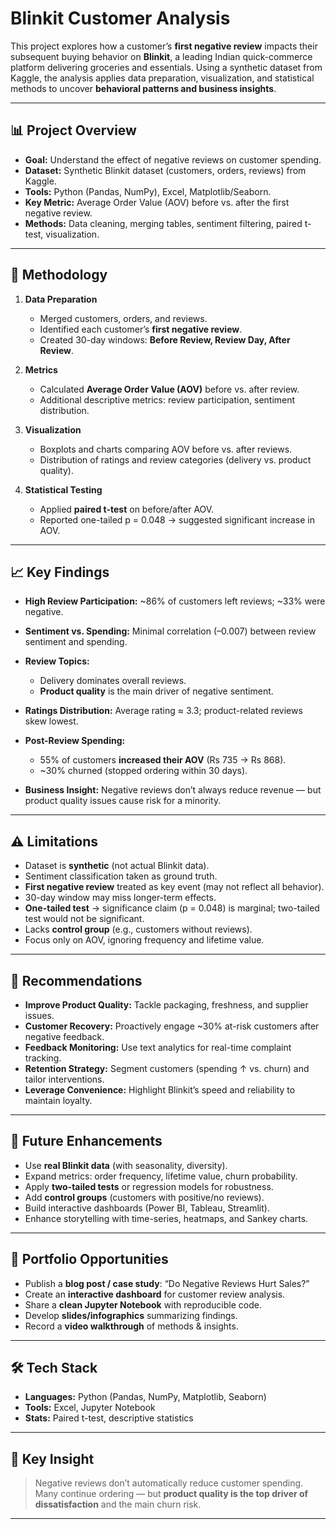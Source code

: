# Blinkit Customer Analysis

This project explores how a customer’s **first negative review** impacts their subsequent buying behavior on **Blinkit**, a leading Indian quick-commerce platform delivering groceries and essentials. Using a synthetic dataset from Kaggle, the analysis applies data preparation, visualization, and statistical methods to uncover **behavioral patterns and business insights**.

---

## 📊 Project Overview

* **Goal:** Understand the effect of negative reviews on customer spending.
* **Dataset:** Synthetic Blinkit dataset (customers, orders, reviews) from Kaggle.
* **Tools:** Python (Pandas, NumPy), Excel, Matplotlib/Seaborn.
* **Key Metric:** Average Order Value (AOV) before vs. after the first negative review.
* **Methods:** Data cleaning, merging tables, sentiment filtering, paired t-test, visualization.

---

## 🔑 Methodology

1. **Data Preparation**

   * Merged customers, orders, and reviews.
   * Identified each customer’s **first negative review**.
   * Created 30-day windows: **Before Review, Review Day, After Review**.

2. **Metrics**

   * Calculated **Average Order Value (AOV)** before vs. after review.
   * Additional descriptive metrics: review participation, sentiment distribution.

3. **Visualization**

   * Boxplots and charts comparing AOV before vs. after reviews.
   * Distribution of ratings and review categories (delivery vs. product quality).

4. **Statistical Testing**

   * Applied **paired t-test** on before/after AOV.
   * Reported one-tailed p = 0.048 → suggested significant increase in AOV.

---

## 📈 Key Findings

* **High Review Participation:** \~86% of customers left reviews; \~33% were negative.
* **Sentiment vs. Spending:** Minimal correlation (–0.007) between review sentiment and spending.
* **Review Topics:**

  * Delivery dominates overall reviews.
  * **Product quality** is the main driver of negative sentiment.
* **Ratings Distribution:** Average rating ≈ 3.3; product-related reviews skew lowest.
* **Post-Review Spending:**

  * 55% of customers **increased their AOV** (Rs 735 → Rs 868).
  * \~30% churned (stopped ordering within 30 days).
* **Business Insight:** Negative reviews don’t always reduce revenue — but product quality issues cause risk for a minority.

---

## ⚠️ Limitations

* Dataset is **synthetic** (not actual Blinkit data).
* Sentiment classification taken as ground truth.
* **First negative review** treated as key event (may not reflect all behavior).
* 30-day window may miss longer-term effects.
* **One-tailed test** → significance claim (p = 0.048) is marginal; two-tailed test would not be significant.
* Lacks **control group** (e.g., customers without reviews).
* Focus only on AOV, ignoring frequency and lifetime value.

---

## 🚀 Recommendations

* **Improve Product Quality:** Tackle packaging, freshness, and supplier issues.
* **Customer Recovery:** Proactively engage \~30% at-risk customers after negative feedback.
* **Feedback Monitoring:** Use text analytics for real-time complaint tracking.
* **Retention Strategy:** Segment customers (spending ↑ vs. churn) and tailor interventions.
* **Leverage Convenience:** Highlight Blinkit’s speed and reliability to maintain loyalty.

---

## 🔮 Future Enhancements

* Use **real Blinkit data** (with seasonality, diversity).
* Expand metrics: order frequency, lifetime value, churn probability.
* Apply **two-tailed tests** or regression models for robustness.
* Add **control groups** (customers with positive/no reviews).
* Build interactive dashboards (Power BI, Tableau, Streamlit).
* Enhance storytelling with time-series, heatmaps, and Sankey charts.

---

## 📂 Portfolio Opportunities

* Publish a **blog post / case study**: “Do Negative Reviews Hurt Sales?”
* Create an **interactive dashboard** for customer review analysis.
* Share a **clean Jupyter Notebook** with reproducible code.
* Develop **slides/infographics** summarizing findings.
* Record a **video walkthrough** of methods & insights.

---

## 🛠️ Tech Stack

* **Languages:** Python (Pandas, NumPy, Matplotlib, Seaborn)
* **Tools:** Excel, Jupyter Notebook
* **Stats:** Paired t-test, descriptive statistics

---

## 📌 Key Insight

> Negative reviews don’t automatically reduce customer spending.
> Many continue ordering — but **product quality is the top driver of dissatisfaction** and the main churn risk.

---

